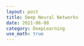 ```yaml
---
layout: post
title: Deep Neural Networks
date: 2021-06-08
category: DeepLearning
use_math: true
---
```


